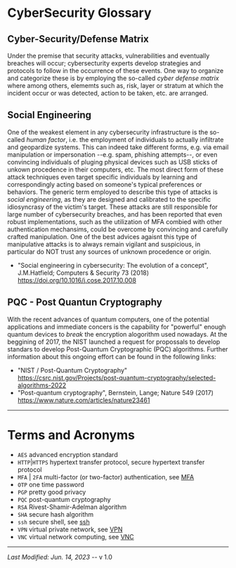 # CyberSecurity Glossary

## Cyber-Security/Defense Matrix
Under the premise that security attacks, vulnerabilities and eventually breaches will occur; cybersecturity experts develop strategies and protocols to follow in the occurrence of these events.
One way to organize and categorize these is by employing the so-called *cyber defense matrix* where among others, elememts such as, risk, layer or stratum at which the incident occur or was detected, action to be taken, etc. are arranged.


## Social Engineering
One of the weakest element in any cybersecurity infrastructure is the so-called *human factor*, i.e. the employment of individuals to actually infiltrate and geopardize systems. This can indeed take different forms, e.g. via email manipulation or impersonation --e.g. spam, phishing attempts--, or even convincing individuals of pluging physical devices such as USB sticks of unkown procedence in their computers, etc.
The most direct form of these attack techniques even target specific individuals by learning and correspondingly acting based on someone's typical preferences or behaviors.
The generic term employed to describe this type of attacks is *social engineering*, as they are designed and calibrated to the specific idiosyncrasy of the victim's target.
These attacks are still responsible for large number of cybersecurity breaches, and has been reported that even robust implementations, such as the utilization of MFA combied with other authentication mechansims, could be overcome by convincing and carefully crafted manipulation.
One of the best advices agaisnt this type of manipulative attacks is to always remain vigilant and suspicious, in particular do NOT trust any sources of unknown procedence or origin.

   - "Social engineering in cybersecurity: The evolution of a concept", J.M.Hatfield; Computers & Security 73 (2018)
     https://doi.org/10.1016/j.cose.2017.10.008


## PQC - Post Quantun Cryptography
With the recent advances of quantum computers, one of the potential applications and immediate concers is the capability for "powerful" enough quantum devices to *break* the encryption alogorithm used nowadays.
At the beggining of 2017, the NIST launched a request for propossals to develop standars to develop Post-Quantum Cryptographic (PQC) algorithms.
Further information about this ongoing effort can be found in the following links:

   - "NIST / Post-Quantum Cryptography"
      https://csrc.nist.gov/Projects/post-quantum-cryptography/selected-algorithms-2022
   - "Post-quantum cryptography", Bernstein, Lange; Nature 549 (2017)
     https://www.nature.com/articles/nature23461

---

# Terms and Acronyms

* `AES`
   advanced encryption standard
* `HTTP`|`HTTPS`
     hypertext transfer protocol, secure hypertext transfer protocol
* `MFA` | `2FA`
     multi-factor (or two-factor) authentication, see [MFA](./MFA.md)
* `OTP`
     one time password
* `PGP`
     pretty good privacy
* `PQC`
     post-quantum cryptography
* `RSA`
     Rivest-Shamir-Adelman algorithm
* `SHA`
     secure hash algorithm
* `ssh`
    secure shell, see [ssh](./ssh-summary.md)
* `VPN`
    virtual private network, see [VPN](./VPN.md)
* `VNC`
    virtual network computing, see [VNC](./VNC.md)

---

*Last Modified: Jun. 14, 2023* -- v 1.0
